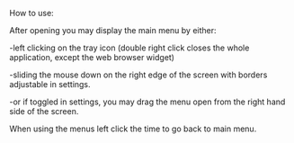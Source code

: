 How to use:

After opening you may display the main menu by either:

  -left clicking on the tray icon (double right click closes the whole application, except the web browser widget)

  -sliding the mouse down on the right edge of the screen with borders adjustable in settings.

  -or if toggled in settings, you may drag the menu open from the right hand side of the screen.

When using the menus left click the time to go back to main menu.

